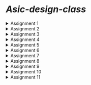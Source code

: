 # *Asic-design-class*

<details>
<summary> Assignment 1</summary>
<br>

## *Task 1*: To compile c code using gcc:


  A c program to calculate the sum of n number was written and was compiled with gcc with the following command:
  
    `gcc -o sum1ton sum1ton.c`

![Screenshot 2024-07-17 160519](https://github.com/user-attachments/assets/f78e0c67-dc60-4f7a-a147-65d616c36c90)

After that `./sum1ton.o ` command was used to print the output.



![Screenshot 2024-07-29 204414](https://github.com/user-attachments/assets/055ac52b-72ba-4a90-a241-1e2400c940c5)

</details>

<details>
<summary> Assignment 2</summary>
<br>
## *Task 2*: To compile the same c code using RiscV gcc:
  The same c program was then compiled using RiscV gcc with the following command:
  
    `riscv64-unknown-elf-gcc -O1 -mabi=lp64 -march=rv64i -o sum1ton.o sum1ton.c`

  After that, the following command is used to dump the assembly code in terminal:
  
  `riscv64-unknown-elf-objdump -d sum1ton.o | less` 

  
  
![Asic_Design_Task2](https://github.com/user-attachments/assets/1ec2ac62-58e8-4abd-bfac-4732a1a72a64)

</details>


<details>
<summary> Assignment 3</summary>
<br>
## *Task 3*: To run the RISCV executable created above using the riscV compiler in O1 and Ofast modes.

The same c program that was created above and compiled usingt the RISCV complier was run using the following command :

`spike pk sum1ton.o`

The output is shown below:

![Screenshot 2024-07-29 205712](https://github.com/user-attachments/assets/33c4f8d1-a419-473d-b1d9-25a6e2dbb978)


The same c program was then compiled using Ofast argument and the executable was run using spike command, as shown below:

![Screenshot 2024-07-29 205427](https://github.com/user-attachments/assets/c193a29e-845d-4270-b8ca-80fbd9060bec)


</details>

<details>
<summary> Assignment 4</summary>
<br>
## *Task 4*: To debug each line of the main and check its validity by manually comparing the output of that instruction and the value stored in the register used to store the value of that particular instruction.

The debugging includes these steps:

### Step 1: To run the riscV executable file the following command was used:

`spike pk sum1ton.o`

### Step 2: To verify whether gcc output and riscV output are same.

### Step 3: To the debugging mode of that file using the following command:

`spike -d pk sum1ton.o`

### Step 4: Then we get the program counter to point to the first line of the main function using this command :

`until pc 0 "address of first instruction" `

The address of the first instruction of main can be looked in objdump file as shown below, which in this case is 10184.


![Screenshot 2024-07-21 152915](https://github.com/user-attachments/assets/590019f9-339e-4337-8a4b-6556b00b1cbc)



Step 5: After that we use the `reg 0 'name of the register' ` command to check the current value stored in that register and compare it to the theoritcally calculated value.

For example : In the below snapshot the value of register A0 after the modification in the program should be = 0x21100   which is same as the value calculated by the instruction.

![Screenshot 2024-07-21 152830](https://github.com/user-attachments/assets/7eb3897e-b43d-496c-80c1-05d10424456d)

</details>

<details>
<summary> Assignment 5</summary>
<br>
## *Task 5:*
To sort and organise a set of given instructions into their respective format type:

The Risc V instrucition are classified into the following types depending upon their architectures:

![Screenshot 2024-07-29 210135](https://github.com/user-attachments/assets/140a75b9-640b-4507-bfd2-62718c59fd3f)



| Assembly Instruction | Instruction format |
|----------------------|----------------------------|
| ADD r5, r6, r7       | R                          |
| SUB r7, r5, r6       | R                          |
| AND r6, r5, r7       | R                          |
| OR r8, r6, r5        | R                          |
| XOR r8, r5, r4       | R                          |
| SLT r10, r2, r4      | R                          |
| ADDI r12, r3, 5      | I                          |
| SW r3, r1, 4         | S                          |
| SRL r16, r11, r2     | R                          |
| BNE r0, r1, 20       | B                          |
| BEQ r0, r0, 15       | B                          |
| LW r13, r11, 2       | I                          |
| SLL r15, r11, r2     | R                          |

The corresponding RISCV ISA fo the above instructions is shown in the table below:


| Assembly Instruction | Hexadecimal Representation |
|----------------------|----------------------------|
| ADD r5, r6, r7       | 0x00D302B3                 |
| SUB r7, r5, r6       | 0x40B383B3                 |
| AND r6, r5, r7       | 0x00F2B333                 |
| OR r8, r6, r5        | 0x00D322B3                 |
| XOR r8, r5, r4       | 0x00C292B3                 |
| SLT r10, r2, r4      | 0x004122B3                 |
| ADDI r12, r3, 5      | 0x00518293                 |
| SW r3, r1, 4         | 0x00312023                 |
| SRL r16, r11, r2     | 0x002585B3                 |
| BNE r0, r1, 20       | 0x00112163                 |
| BEQ r0, r0, 15       | 0x000003E3                 |
| LW r13, r11, 2       | 0x002585B3                 |
| SLL r15, r11, r2     | 0x000259B3                 |

</details>

<details>
<summary> Assignment 6</summary>
<br>
## *Task 6:* The task is to run some assembly instructions using a given verilog code for a riscV processor.

There is some variations in the ISA followed by RISCV and the hardcoded ISA for the below given instrucions. The differences are shown in the table below:

|Operation	     |Standard RISCV ISA	|Hardcoded ISA |
|----------------|--------------------|--------------|
|ADD R6, R2, R1	 |32'h00110333	      |32'h02208300  |
|SUB R7, R1, R2	 |32'h402083b3	      |32'h02209380  |
|AND R8, R1, R3	 |32'h0030f433	      |32'h0230a400  |
|OR R9, R2, R5	 |32'h005164b3	      |32'h02513480  |
|XOR R10, R1, R4 |32'h0040c533	      |32'h0240c500  |
|SLT R1, R2, R4	 |32'h0045a0b3	      |32'h02415580  |
|ADDI R12, R4, 5 |32'h004120b3	      |32'h00520600  |
|BEQ R0, R0, 15	 |32'h00000f63	      |32'h00f00002  |
|SW R3, R1, 2	   |32'h0030a123	      |32'h00209181  |
|LW R13, R1, 2	 |32'h0020a683	      |32'h00208681  |
|SRL R16, R14, R2|32'h0030a123	      |32'h00271803  |
|SLL R15, R1, R2 |32'h002097b3	      |32'h00208783  |

The following commands were used to run the verilog code:

`iverilog -o Test_code Test_code.v Test_code_tb.b`


`./Test_code`

The above commands run the verilog code in which the above mentioned instructions are hardcoded and the output vectors are dumped into a file with .vcd extension.

The verilog code was edited to process the above commands as shown below:

![Screenshot 2024-07-29 203739](https://github.com/user-attachments/assets/3d5100cb-ef54-43dd-94a0-2cb31629d040)



In order to plot the wave we use the gtkwave software with the following command:
`iiitb_rv32.vcd`

The output of each instruction is shown in the images below:

# **Note : We can notice some discrepency the above two images as the verilog code availabe is not designed in agreement to the ISA used to by us in the first program.**

```ADD r5, r6, r7```

The waveform for the above command using the provided verilog code is given below:
![Screenshot 2024-07-28 184830](https://github.com/user-attachments/assets/a1281f18-4ded-402e-9558-632fb2b14d12)


The waveform for the hardcoded command present in the code is given below:


![Screenshot 2024-07-24 134229](https://github.com/user-attachments/assets/0b4f832c-e13e-4b8c-8531-a7def4689610)



```SUB r7, r5, r6	```

The waveform for the above command using the provided verilog code is given below:

![Screenshot 2024-07-28 184853](https://github.com/user-attachments/assets/f2e4b21b-2812-46ec-8de9-6c83816dd82a)




The waveform for the hardcoded command present in the code is given below:


![Screenshot 2024-07-24 134655](https://github.com/user-attachments/assets/cf028489-8cb2-463c-b206-3a5498551384)


```AND r6, r5, r7```

The waveformk for the above command using the provided verilog code is given below:

![Screenshot 2024-07-28 184922](https://github.com/user-attachments/assets/6e581217-412d-48fc-8894-4aa621d07733)


The waveform for the hardcoded command is given below:

![Screenshot 2024-07-24 134711](https://github.com/user-attachments/assets/b73d7c4b-994c-4bca-88af-d9641f4e3ff8)

```OR r8, r6, r5```
The waveform for the above command using the provided verilog code is given below:


![Screenshot 2024-07-27 210534](https://github.com/user-attachments/assets/b0e8e892-e2da-4087-8994-ae67e21256fa)

The waveform for the hardcoded command is given below:

![Screenshot 2024-07-24 134728](https://github.com/user-attachments/assets/437b2dd2-c29b-4fcb-b9e0-d501fc005695)


```XOR r8, r5, r4```

The wave form for the above command is shown below:

![Screenshot 2024-07-27 210612](https://github.com/user-attachments/assets/8c42e1a7-b6e1-44e9-a0ae-1e869a8ce1ba)

The waveform for the harcoded instruction is given below:


![Screenshot 2024-07-24 134742](https://github.com/user-attachments/assets/9844c7e7-48ac-4aa6-8fe4-3e0629e2befc)


```SLT r10, r2, r4```

The waveform for the above code is shown below:

![Screenshot 2024-07-27 210613](https://github.com/user-attachments/assets/3b7912b3-14af-48c1-81ca-83d70212b2e3)

The waveform for the hardcoded instruction is given below:


![Screenshot 2024-07-24 134756](https://github.com/user-attachments/assets/94bae452-5fea-4ee7-9f04-7d99e9b13ce0)




```ADDI r12, r3, 5```
The waveform for the above instruction is given below:

![Screenshot 2024-07-27 210833](https://github.com/user-attachments/assets/646d4b83-c4ef-4420-8f14-f2e352f6f2ff)

The waveform for the hardcoded instruction is shown below:

![Screenshot 2024-07-24 134835](https://github.com/user-attachments/assets/4f271e06-7fc9-45e5-9148-a7d45a050dcf)


```SW r3, r1, 4```

The waveform for the above code is given below:


![Screenshot 2024-07-27 210847](https://github.com/user-attachments/assets/df3689dd-55d3-4695-a8e1-7850bf42950d)

The waveform for the hardcoded instruction is shown below:

![Screenshot 2024-07-24 135001](https://github.com/user-attachments/assets/07bc87a7-400e-46c3-bb35-adc69dc8c95c)




```SRL r16, r11, r2```

The waveform for the above code is given below:

![Screenshot 2024-07-27 210916](https://github.com/user-attachments/assets/30353054-7224-4891-82be-1dd08e1a2be6)

The waveform for the hardcoded instruction is shown below:

![Screenshot 2024-07-24 134916](https://github.com/user-attachments/assets/03488efd-20e2-4923-aff9-54002b53f7ea)




```BNE r0, r1, 20```


The waveform for the above code is given below:

![Screenshot 2024-07-27 210942](https://github.com/user-attachments/assets/805253cd-aa5d-44f9-81b0-f9067f9af6db)


The waveform for the hardcoded instruction is given below:

![Screenshot 2024-07-24 134938](https://github.com/user-attachments/assets/761978e0-af5e-4984-840b-368d3a13d7f0)



```BEQ r0, r0, 15```

The waveform for the above code is given below:

![Screenshot 2024-07-27 211010](https://github.com/user-attachments/assets/015f16dc-6ae9-4f19-8c18-7f9b3f4fd522)






```LW r13, r11, 2```

The waveform for the above code is given below:

![Screenshot 2024-07-28 190449](https://github.com/user-attachments/assets/fd9a0283-ef1e-4bd6-93bd-acbcbeb88e50)

```SLL r15, r11, r2 ```
# Note: This command was not executed because the verilog code did not had enough memory spaces for this command and the compiler showed this output of ignoring the last memory register.

![image](https://github.com/user-attachments/assets/1a3b0aeb-f598-4231-ace4-40cf6bcb9fc1)

</details>

<details>
<summary> Assignment 7</summary>
<br>
## *Task 7:* The task is to write an Application in C, compile it with gcc and Risc-v gcc

**Application** : To perform convolution operation on an Image matrix with a blurring Kernel ( Image processing Application).

**Step 1** : The program to perform the applicaiton is shown below :


![Screenshot 2024-08-13 193642](https://github.com/user-attachments/assets/5be84c74-2714-4217-9098-14f6b92a3381)

**Step 2** : The program then compiled with the gcc is shown below:


![Screenshot 2024-08-13 193930](https://github.com/user-attachments/assets/c7ac3ecd-7c53-424c-9674-97b868e0a7a6)


**Step 3** : The program compiled with Risc-V gcc and run using "Spike command " is shown below:


![Screenshot 2024-08-13 190811](https://github.com/user-attachments/assets/f8fdbf63-6f53-46bd-90fa-91122478e5cc)

**Step 4 :** The Program was then run into the debugger mode as done previously is shown below:


![Screenshot 2024-08-13 191158](https://github.com/user-attachments/assets/c656cc2b-a490-47e6-8c54-244d5c31cdd7)


![Screenshot 2024-08-13 191653](https://github.com/user-attachments/assets/7b3f91d2-a7b0-428c-89d4-5b88c8011218)

</details>

<details>
<summary> Assignment 8</summary>
<br>

**Task:** To design a Baisc Risc-V processor core using TL-Verilog on Makerchip, MYTH Day 3_5 activities :

The variour parts of the code are shown below :

The generated Diagram is as shown below:


![Screenshot 2024-08-20 230431](https://github.com/user-attachments/assets/4d1b5e45-f439-4426-a76e-256526de441d)

The generated visual is as shown below:

![Screenshot 2024-08-21 100633](https://github.com/user-attachments/assets/7b75e567-6f16-4a13-bcf6-e36cb39af215)


Final Logs are shown below:

![Screenshot 2024-08-20 230551](https://github.com/user-attachments/assets/61b36c6f-2b49-45af-a2a3-51836c878f9a)

The test bench used for the verification of the result for the sample program is shown below:

![Screenshot 2024-08-20 230822](https://github.com/user-attachments/assets/711810a7-817b-4bf0-8ac3-e40d9d4022cf)

The signals including the "named clock : $clk_aks " is shown below :

![Screenshot 2024-08-20 230511](https://github.com/user-attachments/assets/ac948303-54d5-4eae-a0d9-a331feec960d)


The code segments are shown below:



![Screenshot 2024-08-20 231444](https://github.com/user-attachments/assets/5f4faef8-d76e-4d62-8a18-e30fea3b23ee)

![Screenshot 2024-08-20 231505](https://github.com/user-attachments/assets/036822db-8251-466b-9067-47247087e20d)

![Screenshot 2024-08-20 231523](https://github.com/user-attachments/assets/c2e2f40a-0ce0-4e66-8ac9-9303c4c55d28)

![Screenshot 2024-08-20 231539](https://github.com/user-attachments/assets/2796af0d-489c-42c1-aa7a-02bdb252b2c7)

![Screenshot 2024-08-20 231611](https://github.com/user-attachments/assets/d7bec662-2d1f-414f-bd5c-e84698637c98)

![Screenshot 2024-08-20 231631](https://github.com/user-attachments/assets/ff8f58cb-3aae-4397-abf5-81e9bb5732f3)

![Screenshot 2024-08-20 231657](https://github.com/user-attachments/assets/a176fa3d-efd3-403e-99c6-097a5f260227)

![Screenshot 2024-08-20 231711](https://github.com/user-attachments/assets/c68d7a68-213a-4af8-b548-4f09008c677d)

![Screenshot 2024-08-20 231722](https://github.com/user-attachments/assets/1130d1ea-a9fe-4b91-9a5a-3c0d3673b9fa)

![Screenshot 2024-08-20 231735](https://github.com/user-attachments/assets/06abaaf5-5a93-474a-ad25-d93d0f253362)

![Screenshot 2024-08-20 231747](https://github.com/user-attachments/assets/244522f0-049a-41f9-81aa-b2b4569e1776)


The waveforms for the `/xreg[14]` where the sum is being stored with each iteration is shown below:

![Screenshot 2024-08-21 101737](https://github.com/user-attachments/assets/2d7c5e9c-79a1-439c-b9c4-4bfb732c634b)

![Screenshot 2024-08-21 101757](https://github.com/user-attachments/assets/2592d947-6fc0-4d37-a1ba-f186981e47f7)

![Screenshot 2024-08-21 101818](https://github.com/user-attachments/assets/96384342-2812-4721-9592-9fd45e8817e5)

The final output after the loop ends and the testbecnch holds the data for 5 cycles is in the next image :

![Screenshot 2024-08-21 101837](https://github.com/user-attachments/assets/2c7673e2-661b-4352-a45c-e9e3ae0c8545)
















</details>

<details>
<summary> Assignment 9</summary>
<br>

**Task:** To convert the TL verilog code to Verilog code using Sandpiper, compile using Iverilog and plot the waveforms using GTKwave:

The command used to convert the code is given below:

![Screenshot 2024-08-26 222151](https://github.com/user-attachments/assets/869d5e45-730e-41f3-98fa-d484cb867316)

The generated verilog code is as shown below:

![Screenshot 2024-08-26 221716](https://github.com/user-attachments/assets/20e08120-25d7-4ecd-8b56-efbac5c6f0a2)

The command to compile the verilog code is as shown below:

![Screenshot 2024-08-26 222301](https://github.com/user-attachments/assets/05009fba-1825-47dd-a897-1ff33180a2ae)

The output waveform is as shown below including clk named CPU_clk_aks_a0 , reset and data :


![Screenshot_(134) 1](https://github.com/user-attachments/assets/4c3379c8-2273-42b6-a6e4-9170c2395e4c)

![Screenshot_(135) 1](https://github.com/user-attachments/assets/ba4bbf35-43e7-446e-8e2b-f1133c225ee4)


</details>

<details>
  <summary> Assignment 10 </summary>
  <br>
  **Task :** To generate waveform for DAC and PLL peripheral for Risc-V processor.

  The following commands were used to run out Risc-V core inside the VSDbabySoc and observe the ports of peripherals:
  ![Screenshot from 2024-08-31 17-37-52](https://github.com/user-attachments/assets/366b641e-4f09-43a0-a6ab-562a09fb16ba)




  Below is the output for the waveforms:

  Here, Vco_in is the input clk for the PLL and CLK is the clk output from the PLL. CLk_aks is the clock used inside the Risc-V core. RV_TO_DAC is the output wire connected to the Xreg[14] register of the register file, and OUT is the analog signal coming out of the DAC unit. 

  ![Screenshot from 2024-08-31 17-59-49](https://github.com/user-attachments/assets/179be68e-fd21-4c2c-9d21-b9372b79fbfe)

</details>

<details>
  <summary> Assignment 11 </summary>
  <br> 
   Day 1
    Below are the snapshots of the activities donw in the Day 1 of the task:
  
   ![Screenshot from 2024-10-19 11-05-14](https://github.com/user-attachments/assets/d037d9cf-40d6-4e5e-86fa-285a340a9687)

   ![Screenshot from 2024-10-19 11-10-10](https://github.com/user-attachments/assets/319886e9-57be-4225-822b-078fd15695d8)

   ![Screenshot from 2024-10-19 11-15-09](https://github.com/user-attachments/assets/bda176d1-5f0a-421a-8345-887f0e84b03d)

   ![Screenshot from 2024-10-19 11-44-59](https://github.com/user-attachments/assets/b465fe4e-57e7-4801-a33f-08b1063800f3)

   ![Screenshot from 2024-10-19 11-45-15](https://github.com/user-attachments/assets/c4a94d99-d855-4a2c-b3b1-59e5e88fb340)

   ![Screenshot from 2024-10-19 11-45-35](https://github.com/user-attachments/assets/d8ea82aa-788f-4755-81a5-5290559aaa4b)


   ![Screenshot from 2024-10-19 23-25-58](https://github.com/user-attachments/assets/9c6dc800-2a7b-480a-aed1-a829d9641053)

   ![Screenshot from 2024-10-19 23-27-28](https://github.com/user-attachments/assets/198ae750-3e82-43ac-a052-1f8905f820ed)

   ![Screenshot from 2024-10-19 23-27-58](https://github.com/user-attachments/assets/442cc227-6229-415d-a180-a89aa41ad7ca)


   ![Screenshot from 2024-10-19 23-28-35](https://github.com/user-attachments/assets/a8f3c82c-c5c8-4add-88e8-5bcf51f8834c)

   ![Screenshot from 2024-10-19 23-35-20](https://github.com/user-attachments/assets/4070634f-bf4b-4061-9afe-b70885a1af6d)

   ![Screenshot from 2024-10-19 23-35-32](https://github.com/user-attachments/assets/834fbecd-ea4b-4c3c-bf34-64f3e9f9cb14)

  ![Screenshot from 2024-10-19 23-36-25](https://github.com/user-attachments/assets/41e536f7-9307-4883-a77a-0b7849995e17)

![Screenshot from 2024-10-19 23-36-58](https://github.com/user-attachments/assets/e19cc036-7b8b-4efc-a69e-94737ab62cdd)

  Day 2:
    Below are the snapshots for day 2 activities :

    
![Screenshot from 2024-10-20 10-53-34](https://github.com/user-attachments/assets/26847e7f-a3cc-428b-92ff-000c9999614f)

    
![Screenshot from 2024-10-20 10-53-47](https://github.com/user-attachments/assets/33e72dd5-d963-4b3d-9e48-adfb91137fd0)

![Screenshot from 2024-10-20 10-53-47](https://github.com/user-attachments/assets/f844ba76-00af-4890-ad92-25d574e58df3)

![Screenshot from 2024-10-20 10-54-01](https://github.com/user-attachments/assets/075b0d6f-8d7f-4dac-8325-f24409cab2a4)
![Screenshot from 2024-10-20 10-54-37](https://github.com/user-attachments/assets/652c1c74-04b5-4266-818f-f3078967486e)
![Screenshot from 2024-10-20 10-57-09](https://github.com/user-attachments/assets/d3efd071-ef34-4a50-815a-20e51fdc9ae1)
![Screenshot from 2024-10-20 10-58-45](https://github.com/user-attachments/assets/da6475d1-b42b-4bff-8d6e-4f3d9ec7c914)

![Screenshot from 2024-10-20 11-04-23](https://github.com/user-attachments/assets/cc245bb0-f5f7-41a4-b3d6-d84b5acca290)

![Screenshot from 2024-10-20 11-18-26](https://github.com/user-attachments/assets/17146423-e0bc-4345-9b3c-19f00a5e62c5)

![Screenshot from 2024-10-20 11-18-33](https://github.com/user-attachments/assets/f58a136a-13ba-4c90-8ac7-71fcd9bff176)

![Screenshot from 2024-10-20 11-18-39](https://github.com/user-attachments/assets/746d151a-8106-4725-8d3f-aa993a18c69e)

![Screenshot from 2024-10-20 11-18-45](https://github.com/user-attachments/assets/c220a0ca-5d38-49c8-81a1-f3cb5550573c)

![Screenshot from 2024-10-20 11-18-50](https://github.com/user-attachments/assets/b42c39fd-bb4b-4636-ab31-5fb107493e28)

![Screenshot from 2024-10-20 11-18-55](https://github.com/user-attachments/assets/d65ed5c0-3934-48b0-ad58-355b50aff823)

![Screenshot from 2024-10-20 11-19-01](https://github.com/user-attachments/assets/e0b05db8-3578-43cd-99f7-eda77b6b8830)

![Screenshot from 2024-10-20 11-19-14](https://github.com/user-attachments/assets/4924d4ed-7187-42de-9710-d421dc1f46c6)

![Screenshot from 2024-10-20 11-19-21](https://github.com/user-attachments/assets/ed80d092-3842-4375-9e75-211474bcf7ab)

![Screenshot from 2024-10-20 11-19-28](https://github.com/user-attachments/assets/7f3ae140-1bcf-4ce1-b8e7-9981ab3794c9)

![Screenshot from 2024-10-20 11-19-43](https://github.com/user-attachments/assets/76bd706f-88e0-4eba-b20c-c6b6b1368ea1)
  

![Screenshot from 2024-10-20 11-22-49](https://github.com/user-attachments/assets/3eb458ff-99e8-4c06-a4eb-8c74e6ab6ec5)

![Screenshot from 2024-10-20 11-23-52](https://github.com/user-attachments/assets/44d6154d-e854-451a-a569-457ab1489fd2)

![Screenshot from 2024-10-20 11-23-58](https://github.com/user-attachments/assets/ebe84035-b390-4e27-95f0-05a8db6ebfd6)


![Screenshot from 2024-10-20 21-53-15](https://github.com/user-attachments/assets/e66533af-2f03-4c2c-97b8-4ffb57a4e909)


![Screenshot from 2024-10-20 21-54-11](https://github.com/user-attachments/assets/49c81ada-7931-4546-af34-6a833e745864)


![Screenshot from 2024-10-20 11-24-03](https://github.com/user-attachments/assets/a9843318-1be4-43e7-beea-8f5c3aa9439b)


Asynchronous Reset :


![Screenshot from 2024-10-20 22-05-03](https://github.com/user-attachments/assets/92045009-e446-4b70-8e64-3aab92024708)


![Screenshot from 2024-10-20 22-06-37](https://github.com/user-attachments/assets/5530059c-57ac-44d3-b596-5bd593d0369c)


![Screenshot from 2024-10-20 22-06-53](https://github.com/user-attachments/assets/d86a7351-81c9-48a6-9e0d-2bc7e516412c)


![Screenshot from 2024-10-20 22-05-54](https://github.com/user-attachments/assets/1311027e-2681-47eb-85d2-a851eeee587c)


Synchronous Reset :



![Screenshot from 2024-10-20 22-12-38](https://github.com/user-attachments/assets/62c32ba4-1f10-48f5-8fbe-d3c5b58465a8)


![image](https://github.com/user-attachments/assets/d4e7b245-e4ed-4e23-b7b5-d232e8bd80d5)


![Screenshot from 2024-10-20 22-10-29](https://github.com/user-attachments/assets/2056767e-0d8d-4a77-b5e5-a3d630650782)


![Screenshot from 2024-10-20 22-10-14](https://github.com/user-attachments/assets/a42dcaa0-90fa-410b-b9c2-80f6b50025d2)

Asynchronous Set :

![Screenshot from 2024-10-21 09-18-50](https://github.com/user-attachments/assets/720d70d7-9ef5-47d3-a341-263e68005ca0)

![Screenshot from 2024-10-21 09-19-06](https://github.com/user-attachments/assets/fb68d1d5-ef04-49a7-8491-b14a66bcd621)

![Screenshot from 2024-10-21 09-18-12](https://github.com/user-attachments/assets/13bc970e-15e1-41b8-a332-567440c6bb43)

Asynchronous Reset :

![Screenshot from 2024-10-21 18-59-52](https://github.com/user-attachments/assets/884e4c74-4a10-4205-9416-336ac17b0025)

![Screenshot from 2024-10-21 19-00-14](https://github.com/user-attachments/assets/638f9370-4e23-4557-895a-b01375243cd2)

![Screenshot from 2024-10-21 19-01-37](https://github.com/user-attachments/assets/bc2e4d2d-8215-4558-8dcb-f4df36c080bd)

Asynchronous Set :

![Screenshot from 2024-10-21 19-04-20](https://github.com/user-attachments/assets/71c051f0-e0bf-46c4-b854-8a340b7711d9)



  ![Screenshot from 2024-10-21 19-05-03](https://github.com/user-attachments/assets/3e4c218f-7e00-4493-b210-bfa30874e788)


![Screenshot from 2024-10-21 19-25-17](https://github.com/user-attachments/assets/eb2c51d4-4e05-49f0-b7f3-104ce0522333)

Synchronous Reset :


![Screenshot from 2024-10-21 19-27-31](https://github.com/user-attachments/assets/75ea9493-6ba8-436e-933c-453676fc4d83)


![Screenshot from 2024-10-21 19-30-26](https://github.com/user-attachments/assets/ed6cfb9c-c6ce-482e-9835-2d9529338556)


![Screenshot from 2024-10-21 19-30-44](https://github.com/user-attachments/assets/e0e10d16-2957-4a50-bd03-fa4caa021bfb)


![Screenshot from 2024-10-21 19-31-17](https://github.com/user-attachments/assets/4076642d-a27d-42f9-95e4-5dcfddd55315)


Multiplication By 2 :


![Screenshot from 2024-10-21 19-34-05](https://github.com/user-attachments/assets/41ebb8e8-c540-4f20-9384-abbdfc130b82)


![Screenshot from 2024-10-21 19-35-52](https://github.com/user-attachments/assets/de2bcdc6-b385-46c9-bb7c-0a8777fdd8b1)



![Screenshot from 2024-10-21 19-34-18](https://github.com/user-attachments/assets/319c9e47-594f-4ac4-bd66-a5b2bdb33487)


![Screenshot from 2024-10-21 19-35-44](https://github.com/user-attachments/assets/28129e55-f943-40ca-bfde-2a827a6cf598)

Multiplication By 9 :


![Screenshot from 2024-10-21 19-40-10](https://github.com/user-attachments/assets/532e97c2-a054-491d-abc8-6431f8c7c390)


![Screenshot from 2024-10-21 19-40-42](https://github.com/user-attachments/assets/4d341c7b-884b-45a3-87fd-e759f8940d00)


![Screenshot from 2024-10-21 19-40-34](https://github.com/user-attachments/assets/273b437f-92dd-4197-9071-a81ff51760c9)


![Screenshot from 2024-10-21 19-41-07](https://github.com/user-attachments/assets/eb6ef501-96f0-4159-87a5-a3f33e7bdad2)


![Screenshot from 2024-10-21 19-41-16](https://github.com/user-attachments/assets/55328586-b5a7-4062-8b1e-1d696501c551)

Day 3 :

Optimization of various designs
Design infers 2 input AND GATE :

![Screenshot from 2024-10-21 20-33-16](https://github.com/user-attachments/assets/e1c0d2dd-5573-46f8-98f7-9772ef7656a8)

![Screenshot from 2024-10-21 20-33-44](https://github.com/user-attachments/assets/ce1fb3e2-7848-4872-ac8c-c5c027843a38)

![Screenshot from 2024-10-21 20-34-02](https://github.com/user-attachments/assets/6117ad2e-11d1-4254-9bdb-2b9d04c15aac)

![Screenshot from 2024-10-21 20-34-58](https://github.com/user-attachments/assets/247eb96e-4c69-40ef-95f9-93754d17117a)

Design infers 2 input OR Gates :

![Screenshot from 2024-10-21 20-38-21](https://github.com/user-attachments/assets/df4706ca-c3df-44b6-b5aa-7042195c5f09)

![Screenshot from 2024-10-21 20-38-26](https://github.com/user-attachments/assets/913f4c23-0a07-43fe-9ee7-3190cb802b2b)

![Screenshot from 2024-10-21 20-38-46](https://github.com/user-attachments/assets/1929b730-68c2-4c5d-81cd-b4de133c9682)

![Screenshot from 2024-10-21 20-38-55](https://github.com/user-attachments/assets/e16fb7c2-5a47-4963-8673-1e8a59a695b2)
![Screenshot from 2024-10-21 20-41-32](https://github.com/user-attachments/assets/cd387f8c-e545-4089-9b8d-1af1821af60a)

Design infers 3 input AND gate :

![Screenshot from 2024-10-21 20-43-42](https://github.com/user-attachments/assets/47992fbd-c34f-45f5-b5be-d6d753e6eeea)

![Screenshot from 2024-10-21 20-44-01](https://github.com/user-attachments/assets/3b5ce902-9561-499f-9b9b-a20375861e42)

![Screenshot from 2024-10-21 20-44-20](https://github.com/user-attachments/assets/a7d1a13a-3b6c-4f83-940a-84679f9f911c)

![Screenshot from 2024-10-21 20-44-38](https://github.com/user-attachments/assets/e61111d0-0686-489a-a290-27064c2ebdc2)

Design infers 2 input XNOR Gate :

![Screenshot from 2024-10-21 20-46-30](https://github.com/user-attachments/assets/64c76146-03d6-44cb-89f2-4214fe91cd6a)

![Screenshot from 2024-10-21 20-46-42](https://github.com/user-attachments/assets/a3afd3e3-8c4c-416a-9b9f-58f62f77d83e)

![Screenshot from 2024-10-21 20-46-56](https://github.com/user-attachments/assets/cf8cf2fa-4c4d-4309-b851-c92e426a6c3e)

![Screenshot from 2024-10-21 20-47-05](https://github.com/user-attachments/assets/ff073ab9-571b-4881-b2b3-b88b63f925c6)

![image](https://github.com/user-attachments/assets/6e9ec96c-7c0b-455d-b797-2955c8d39180)

Multiple Module Optimization 1 :

![Screenshot from 2024-10-21 20-50-27](https://github.com/user-attachments/assets/7b6f6642-1a30-4097-877b-97ca637033da)

![Screenshot from 2024-10-21 20-50-31](https://github.com/user-attachments/assets/4ae90e56-2376-4b8d-a00b-d9e61cbf9cfa)

![Screenshot from 2024-10-21 20-50-43](https://github.com/user-attachments/assets/d6cfdd33-bea0-47b3-b220-b7e5fddb117a)

![Screenshot from 2024-10-21 21-19-32](https://github.com/user-attachments/assets/9740c34a-2d67-4e8a-b629-2cc9510344a4)

![image](https://github.com/user-attachments/assets/3de6e364-f862-41d5-bc01-1682bc48ab6f)

Multiple Module optimization 2 :

![Screenshot from 2024-10-21 21-25-51](https://github.com/user-attachments/assets/5aedc7f4-b7a2-4af9-a588-7c04423946d6)

![Screenshot from 2024-10-21 21-26-22](https://github.com/user-attachments/assets/882daa8c-19f6-41af-a44a-cc5dd105eea7)

![Screenshot from 2024-10-21 21-26-28](https://github.com/user-attachments/assets/b850fcc9-ba64-405c-bfd5-8a1a31f0e7df)

![Screenshot from 2024-10-21 21-26-46](https://github.com/user-attachments/assets/e4ba29c4-8fd8-4e6e-98bb-2104493461f9)

D flip flop constant 1 with asynchronous reset (Active low):
![Screenshot from 2024-10-21 21-29-22](https://github.com/user-attachments/assets/23a05e39-a471-4cb9-a7d7-2b3d2c453d89)

![Screenshot from 2024-10-21 21-29-45](https://github.com/user-attachments/assets/b53b4988-d73f-491e-b405-4c00f8845b6c)

![Screenshot from 2024-10-21 21-30-49](https://github.com/user-attachments/assets/e1251cfb-3681-488b-a8a4-0659e66b509e)

![Screenshot from 2024-10-21 21-30-55](https://github.com/user-attachments/assets/eafa5293-fc55-48b2-b172-fb8c58899afc)

![Screenshot from 2024-10-21 21-31-25](https://github.com/user-attachments/assets/fd1787db-86d4-45eb-8bdc-e94717656e83)

![Screenshot from 2024-10-21 21-31-30](https://github.com/user-attachments/assets/8ac6f193-c057-49db-b593-0f8525353794)

![Screenshot from 2024-10-21 21-31-53](https://github.com/user-attachments/assets/fa562be3-5b71-4e93-a62c-8cff2f2043eb)

D flip flop constant 2 with Asynchronous Reset (Active High):

![Screenshot from 2024-10-21 21-39-05](https://github.com/user-attachments/assets/606be055-de4f-4143-b6b4-b4c63b3cdd0d)

![Screenshot from 2024-10-21 21-38-58](https://github.com/user-attachments/assets/81d508b3-0241-4ae8-8d4a-873027a11eee)


![Screenshot from 2024-10-21 21-40-12](https://github.com/user-attachments/assets/a75aa825-cfa0-4c2c-a360-245aae1608b9)

![Screenshot from 2024-10-21 21-40-16](https://github.com/user-attachments/assets/9e9d838a-8ba4-410b-90a3-801b92e781ed)

![Screenshot from 2024-10-21 21-40-35](https://github.com/user-attachments/assets/3031c849-729f-422b-87f7-a407273fc7bf)

D flip flop constant 3 with Asynchronous Reset (Active low) :

![Screenshot from 2024-10-21 21-50-18](https://github.com/user-attachments/assets/a9983d34-0f18-440c-8d2a-48b4d2f53406)

![Screenshot from 2024-10-21 21-50-46](https://github.com/user-attachments/assets/cf64b474-76be-4e80-94de-ed5e767ccd55)

![Screenshot from 2024-10-21 21-50-59](https://github.com/user-attachments/assets/f36d8ec9-ccba-4791-8085-fa8a47464ff8)

D flip flop constant 4 Asynchronous Reset (Active Low) :

![Screenshot from 2024-10-21 21-53-46](https://github.com/user-attachments/assets/0434d448-b645-4c1c-97bf-a20c55c3f672)

![Screenshot from 2024-10-21 21-54-10](https://github.com/user-attachments/assets/87c014d5-5432-4172-8373-5909d4f97b43)


![Screenshot from 2024-10-21 21-54-25](https://github.com/user-attachments/assets/f0591986-2c00-4ec7-8c7b-0fde01aad3af)

D flip flop constant 5 with Asynchronous Reset :

![Screenshot from 2024-10-21 21-56-22](https://github.com/user-attachments/assets/83ae3950-6c69-4333-9bf3-5c569021e9ab)

![Screenshot from 2024-10-21 21-56-43](https://github.com/user-attachments/assets/f5a3f784-2828-4a6a-908e-1e89e1df8d98)

![Screenshot from 2024-10-21 21-56-53](https://github.com/user-attachments/assets/fd88e430-17e7-4554-9402-4afaf7b5e9b5)






</details>




